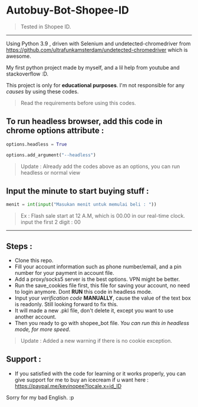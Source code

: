 # Autobuy-Bot-Shopee-ID

> Tested in Shopee ID.

-----

Using Python 3.9 , driven with Selenium and undetected-chromedriver from https://github.com/ultrafunkamsterdam/undetected-chromedriver which is awesome.

My first python project made by myself, and a lil help from youtube and stackoverflow :D.

This project is only for **educational purposes**.
I'm not responsible for any *causes* by using these codes.

> Read the requirements before using this codes.


## To run headless browser, add this code in chrome options attribute : 

```py
options.headless = True
```

```py
options.add_argument("--headless")
```

> Update : Already add the codes above as an options, you can run headless or normal view


## Input the minute to start buying stuff : 

```py
menit = int(input("Masukan menit untuk memulai beli : "))
```
> Ex : Flash sale start at 12 A.M, which is 00.00 in our real-time clock. input the first 2 digit : 00

-----

## Steps :
  - Clone this repo.
  - Fill your account information such as phone number/email, and a pin number for your payment in account file.
  - Add a proxy/socks5 server is the best options. VPN might be better.
  - Run the save_cookies file first, this file for saving your account, no need to login anymore. Dont **RUN** this code in headless mode.
  - Input your *verification code* **MANUALLY**, cause the value of the text box is readonly. Still looking forward to fix this.
  - It will made a new .pkl file, don't delete it, except you want to use another account.
  - Then you ready to go with shopee_bot file.  *You can run this in headless mode, for more speed*.
  
 
 > Update : Added a new warning if there is no cookie exception.
 
 ## Support :
 - If you satisfied with the code for learning or it works properly, you can give support for me to buy an icecream if u want here : https://paypal.me/kevinopee?locale.x=id_ID
 
 Sorry for my bad English. :p
